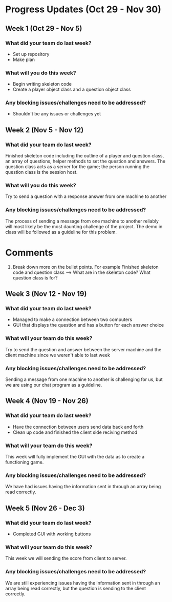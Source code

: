 # Progress Updates (Oct 29 - Nov 30)

## Week 1 (Oct 29 - Nov 5)

### What did your team do last week?
* Set up repository
* Make plan

### What will you do this week?
* Begin writing skeleton code
* Create a player object class and a question object class

### Any blocking issues/challenges need to be addressed?
* Shouldn't be any issues or challenges yet


## Week 2 (Nov 5 - Nov 12)

### What did your team do last week?
Finished skeleton code including the outline of a player and question class, an array of questions, helper methods to set the question and answers. The question class acts as a server for the game; the person running the question class is the session host. 

### What will you do this week?
Try to send a question with a response answer from one machine to another

### Any blocking issues/challenges need to be addressed?
The process of sending a message from one machine to another reliably will
most likely be the most daunting challenge of the project.
The demo in class will be followed as a guideline for this problem.

# Comments
1. Break down more on the bullet points. For example Finished skeleton code and question class --> What are in the skeleton code? What question class is for?

## Week 3 (Nov 12  - Nov 19)

### What did your team do last week?
* Managed to make a connection between two computers 
* GUI that displays the question and has a button for each answer choice

### What will your team do this week? 
Try to send the question and answer between the server machine and the client machine since we weren't able to last week

### Any blocking issues/challenges need to be addressed?
Sending a message from one machine to another is challenging for us, but we are using our chat program as a guideline.

## Week 4 (Nov 19 - Nov 26)

### What did your team do last week?
* Have the connection between users send data back and forth
* Clean up code and finished the client side reciving method

### What will your team do this week?
This week will fully implement the GUI with the data as to create a functioning game. 

### Any blocking issues/challenges need to be addressed?
We have had issues having the information sent in through an array being read correctly.  

## Week 5 (Nov 26 - Dec 3)

### What did your team do last week?
* Completed GUI with working buttons

### What will your team do this week?
This week we will sending the score from client to server. 

### Any blocking issues/challenges need to be addressed?
We are still experiencing issues having the information sent in through an array being read correctly, but the question is sending to the client correctly.
